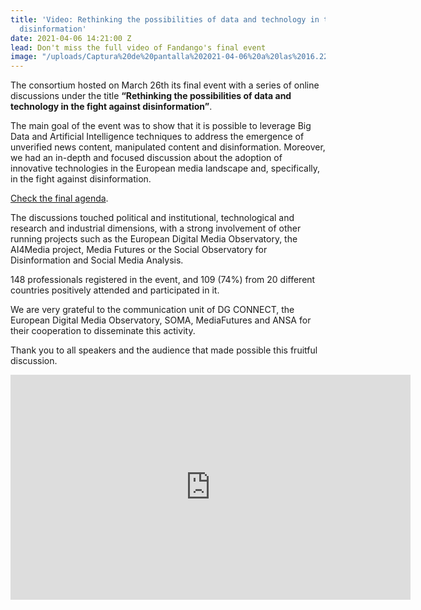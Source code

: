 ```yaml
---
title: 'Video: Rethinking the possibilities of data and technology in the fight against
  disinformation'
date: 2021-04-06 14:21:00 Z
lead: Don't miss the full video of Fandango's final event
image: "/uploads/Captura%20de%20pantalla%202021-04-06%20a%20las%2016.22.34.png"
---
```


The consortium hosted on March 26th its final event with a series of online discussions under the title **“Rethinking the possibilities of data and technology in the fight against disinformation”**.

The main goal of the event was to show that it is possible to leverage Big Data and Artificial Intelligence techniques to address the emergence of unverified news content, manipulated content and disinformation. Moreover, we had an in-depth and focused discussion about the adoption of innovative technologies in the European media landscape and, specifically, in the fight against disinformation. 

[Check the final agenda](https://fandango-project.eu/news/2021/03/11/rethinking-the-possibilities-of-data-and-technology-in-the-fight-against-disinformation/).

The discussions touched political and institutional, technological and research and industrial dimensions, with a strong involvement of other running projects such as the European Digital Media Observatory, the AI4Media project, Media Futures or the Social Observatory for Disinformation and Social Media Analysis. 

148 professionals registered in the event, and 109 (74%) from 20 different countries positively attended and participated in it.

We are very grateful to the communication unit of DG CONNECT, the European Digital Media Observatory, SOMA, MediaFutures and ANSA for their cooperation to disseminate this activity.

Thank you to all speakers and the audience that made possible this fruitful discussion. 

<iframe width="640" height="360" src="https://www.youtube.com/embed/TDdDEHch4YM" title="YouTube video player" frameborder="0" allow="accelerometer; autoplay; clipboard-write; encrypted-media; gyroscope; picture-in-picture" allowfullscreen></iframe>
 
